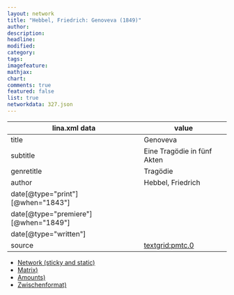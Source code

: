 ```yaml
---
layout: network
title: "Hebbel, Friedrich: Genoveva (1849)"
author:
description:
headline:
modified:
category:
tags:
imagefeature: 
mathjax: 
chart: 
comments: true
featured: false
list: true
networkdata: 327.json
---
```

lina.xml data  | value
------------- | -------------
title|Genoveva
subtitle|Eine Tragödie in fünf Akten
genretitle|Tragödie
author|Hebbel, Friedrich
date[@type="print"][@when="1843"]|
date[@type="premiere"][@when="1849"]|
date[@type="written"]|
source|[textgrid:pmtc.0](https://textgridlab.org/1.0/tgcrud-public/rest/textgrid:pmtc.0/data)



* [Network (sticky and static)](/linas/network327)
* [Matrix)](/linas/matrix327)
* [Amounts)](/linas/amount327)
* [Zwischenformat)](/linas/lina327 )
